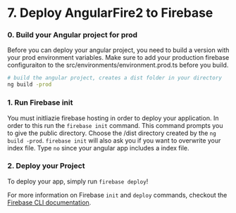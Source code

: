 # 7. Deploy AngularFire2 to Firebase

### 0. Build your Angular project for prod

Before you can deploy your angular project, you need to build a version with your prod environment variables. 
Make sure to add your production firebase configuraiton to the src/environments/environment.prod.ts before you build. 

```bash
# build the angular project, creates a dist folder in your directory
ng build -prod
```

### 1. Run Firebase init

You must initliazie firebase hosting in order to deploy your application. In order to this run the `firebase init` command.
This command prompts you to give the public directory. Choose the /dist directory created by the `ng build -prod`. 
`firebase init` will also ask you if you want to overwrite your index file. Type `no` since your angular app includes a index file.

### 2. Deploy your Project

To deploy your app, simply run `firebase deploy`!

For more information on Firebase `init` and `deploy` commands, checkout the [Firebase CLI documentation](https://firebase.google.com/docs/cli/).
